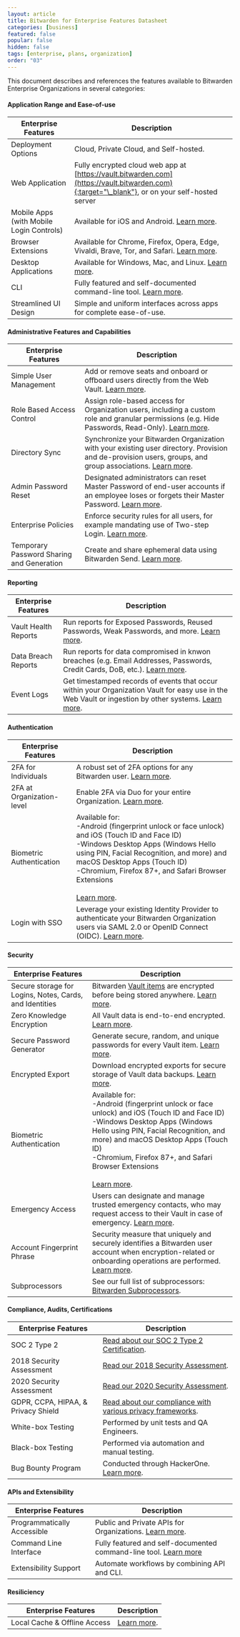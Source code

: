 ```yaml
---
layout: article
title: Bitwarden for Enterprise Features Datasheet
categories: [business]
featured: false
popular: false
hidden: false
tags: [enterprise, plans, organization]
order: "03"
---
```


This document describes and references the features available to Bitwarden Enterprise Organizations in several categories:

#### Application Range and Ease-of-use

|Enterprise Features|Description|
|-------------------|-----------|
|Deployment Options|Cloud, Private Cloud, and Self-hosted.|
|Web Application|Fully encrypted cloud web app at [https://vault.bitwarden.com](https://vault.bitwarden.com){:target="\_blank"}, or on your self-hosted server|
|Mobile Apps (with Mobile Login Controls)|Available for iOS and Android. [Learn more]({{site.baseurl}}/article/getting-started-mobile/).|
|Browser Extensions|Available for Chrome, Firefox, Opera, Edge, Vivaldi, Brave, Tor, and Safari. [Learn more]({{site.baseurl}}/article/getting-started-browserext/).|
|Desktop Applications|Available for Windows, Mac, and Linux. [Learn more]({{site.baseurl}}/article/directory-sync-desktop/).|
|CLI|Fully featured and self-documented command-line tool. [Learn more]({{site.baseurl}}/article/cli/).
|Streamlined UI Design|Simple and uniform interfaces across apps for complete ease-of-use.|

#### Administrative Features and Capabilities

|Enterprise Features|Description|
|-------------------|-----------|
|Simple User Management|Add or remove seats and onboard or offboard users directly from the Web Vault. [Learn more]({{site.baseurl}}/article/managing-users/).|
|Role Based Access Control|Assign role-based access for Organization users, including a custom role and granular permissions (e.g. Hide Passwords, Read-Only). [Learn more]({{site.baseurl}}/article/user-types-access-control/).|
|Directory Sync|Synchronize your Bitwarden Organization with your existing user directory. Provision and de-provision users, groups, and group associations. [Learn more]({{site.baseurl}}/article/directory-sync/).|
|Admin Password Reset |Designated administrators can reset Master Password of end-user accounts if an employee loses or forgets their Master Password. [Learn more]({{site.baseurl}}/article/admin-reset/).|
|Enterprise Policies|Enforce security rules for all users, for example mandating use of Two-step Login. [Learn more]({{site.baseurl}}/article/policies/).|
|Temporary Password Sharing and Generation| Create and share ephemeral data using Bitwarden Send. [Learn more]({{site.baseurl}}/article/about-send/).|

#### Reporting

|Enterprise Features|Description|
|-------------------|-----------|
|Vault Health Reports|Run reports for Exposed Passwords, Reused Passwords, Weak Passwords, and more. [Learn more]({{site.baseurl}}/article/reports/).|
|Data Breach Reports|Run reports for data compromised in knwon breaches (e.g. Email Addresses, Passwords, Credit Cards, DoB, etc.). [Learn more]({{site.baseurl}}/article/reports/).|
|Event Logs|Get timestamped records of events that occur within your Organization Vault for easy use in the Web Vault or ingestion by other systems. [Learn more]({{site.baseurl}}/article/event-logs/).|

#### Authentication

|Enterprise Features|Description|
|-------------------|-----------|
|2FA for Individuals|A robust set of 2FA options for any Bitwarden user. [Learn more]({{site.baseurl}}/article/setup-two-step-login/).|
|2FA at Organization-level|Enable 2FA via Duo for your entire Organization. [Learn more]({{site.baseurl}}/article/setup-two-step-login-duo/).|
|Biometric Authentication|Available for:<br>-Android (fingerprint unlock or face unlock) and iOS (Touch ID and Face ID)<br>-Windows Desktop Apps (Windows Hello using PIN, Facial Recognition, and more) and macOS Desktop Apps (Touch ID)<br>-Chromium, Firefox 87+, and Safari Browser Extensions<br><br>[Learn more]({{site.baseurl}}/article/biometrics/).|
|Login with SSO|Leverage your existing Identity Provider to authenticate your Bitwarden Organization users via SAML 2.0 or OpenID Connect (OIDC). [Learn more]({{site.baseurl}}/article/about-sso/).|

#### Security

|Enterprise Features|Description|
|-------------------|-----------|
|Secure storage for Logins, Notes, Cards, and Identities|Bitwarden [Vault items]({{site.baseurl}}/article/managing-items/) are encrypted before being stored anywhere. [Learn more]({{site.baseurl}}/article/what-encryption-is-used/).|
|Zero Knowledge Encryption |All Vault data is end-to-end encrypted. [Learn more](https://bitwarden.com/blog/post/bitwarden-network-security-assessment-2020/).|
|Secure Password Generator|Generate secure, random, and unique passwords for every Vault item. [Learn more](https://bitwarden.com/password-generator/).|
|Encrypted Export|Download encrypted exports for secure storage of Vault data backups. [Learn more]({{site.baseurl}}/article/encrypted-exports/).|
|Biometric Authentication|Available for:<br>-Android (fingerprint unlock or face unlock) and iOS (Touch ID and Face ID)<br>-Windows Desktop Apps (Windows Hello using PIN, Facial Recognition, and more) and macOS Desktop Apps (Touch ID)<br>-Chromium, Firefox 87+, and Safari Browser Extensions<br><br>[Learn more]({{site.baseurl}}/article/biometrics/).|
|Emergency Access|Users can designate and manage trusted emergency contacts, who may request access to their Vault in case of emergency. [Learn more]({{site.baseurl}}/article/emergency-access/).|
|Account Fingerprint Phrase|Security measure that uniquely and securely identifies a Bitwarden user account when encryption-related or onboarding operations are performed. [Learn more]({{site.baseurl}}/article/fingerprint-phrase/).|
|Subprocessors|See our full list of subprocessors: [Bitwarden Subprocessors]({{site.baseurl}}/article/subprocessors/).|

#### Compliance, Audits, Certifications

|Enterprise Features|Description|
|-------------------|-----------|
|SOC 2 Type 2 |[Read about our SOC 2 Type 2 Certification](https://bitwarden.com/blog/post/bitwarden-achieves-soc-2-certification/).|
|2018 Security Assessment|[Read our 2018 Security Assessment](https://bitwarden.com/blog/post/third-party-security-audit/).|
|2020 Security Assessment|[Read our 2020 Security Assessment](https://bitwarden.com/blog/post/bitwarden-network-security-assessment-2020/).|
|GDPR, CCPA, HIPAA, & Privacy Shield|[Read about our compliance with various privacy frameworks](https://bitwarden.com/compliance/).|
|White-box Testing |Performed by unit tests and QA Engineers.|
|Black-box Testing |Performed via automation and manual testing.|
|Bug Bounty Program|Conducted through HackerOne. [Learn more](https://hackerone.com/bitwarden/?type=team).|

#### APIs and Extensibility

|Enterprise Features|Description|
|-------------------|-----------|
|Programmatically Accessible|Public and Private APIs for Organizations. [Learn more]({{site.baseurl}}/article/public-api/).|
|Command Line Interface|Fully featured and self-documented command-line tool. [Learn more]({{site.baseurl}}/article/cli/)|
|Extensibility Support|Automate workflows by combining API and CLI.|

#### Resiliciency

|Enterprise Features|Description|
|-------------------|-----------|
|Local Cache & Offline Access|[Learn more]({{site.baseurl}}/article/security-faqs/).|
